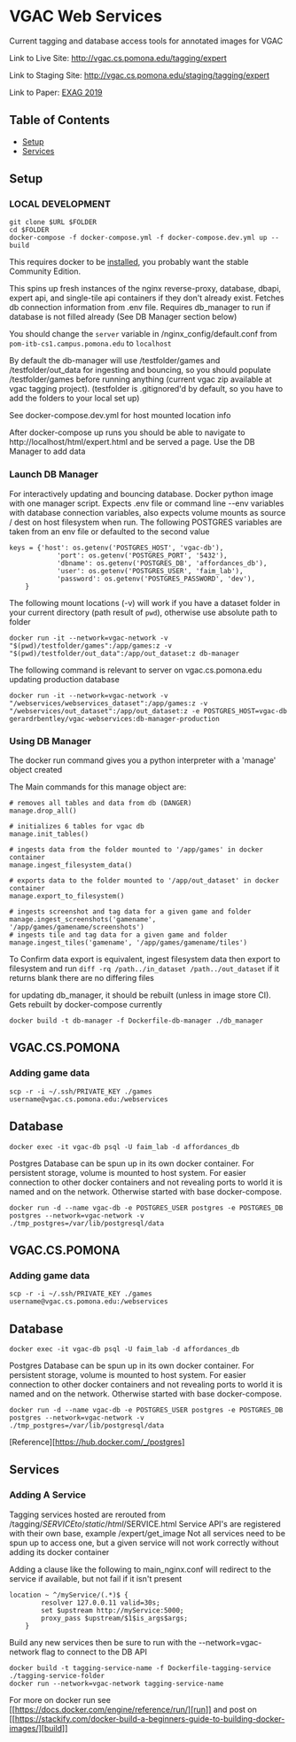 # VGAC Web Services

Current tagging and database access tools for annotated images for VGAC

Link to Live Site: http://vgac.cs.pomona.edu/tagging/expert

Link to Staging Site: http://vgac.cs.pomona.edu/staging/tagging/expert

Link to Paper: [EXAG 2019](http://www.exag.org/papers/EXAG_2019_paper_13.pdf)

## Table of Contents

- [Setup](#setup)
- [Services](#services)

## Setup

### LOCAL DEVELOPMENT

```
git clone $URL $FOLDER
cd $FOLDER
docker-compose -f docker-compose.yml -f docker-compose.dev.yml up --build
```
This requires docker to be [installed](https://docs.docker.com/v17.09/engine/installation/#supported-platforms), you probably want the stable Community Edition.

This spins up fresh instances of the nginx reverse-proxy, database, dbapi, expert api, and single-tile api containers if they don't already exist.
Fetches db connection information from .env file.
Requires db_manager to run if database is not filled already (See DB Manager section below)

You should change the `server` variable in /nginx_config/default.conf from `pom-itb-cs1.campus.pomona.edu` to `localhost`

By default the db-manager will use /testfolder/games and /testfolder/out_data for ingesting and bouncing, so you should populate /testfolder/games before running anything (current vgac zip available at vgac tagging project). 
(testfolder is .gitignored'd by default, so you have to add the folders to your local set up)

See docker-compose.dev.yml for host mounted location info

After docker-compose up runs you should be able to navigate to http://localhost/html/expert.html and be served a page. Use the DB Manager to add data

### Launch DB Manager

For interactively updating and bouncing database. Docker python image with one manager script. Expects .env file or command line --env variables with database connection variables, also expects volume mounts as source / dest on host filesystem when run.
The following POSTGRES variables are taken from an env file or defaulted to the second value
```
keys = {'host': os.getenv('POSTGRES_HOST', 'vgac-db'),
            'port': os.getenv('POSTGRES_PORT', '5432'),
            'dbname': os.getenv('POSTGRES_DB', 'affordances_db'),
            'user': os.getenv('POSTGRES_USER', 'faim_lab'),
            'password': os.getenv('POSTGRES_PASSWORD', 'dev'),
    }
```

The following mount locations (-v) will work if you have a dataset folder in your current directory (path result of `pwd`), otherwise use absolute path to folder
```
docker run -it --network=vgac-network -v "$(pwd)/testfolder/games":/app/games:z -v "$(pwd)/testfolder/out_data":/app/out_dataset:z db-manager
```
The following command is relevant to server on vgac.cs.pomona.edu updating production database
```
docker run -it --network=vgac-network -v "/webservices/webservices_dataset":/app/games:z -v "/webservices/out_dataset":/app/out_dataset:z -e POSTGRES_HOST=vgac-db gerardrbentley/vgac-webservices:db-manager-production
```

### Using DB Manager
The docker run command gives you a python interpreter with a 'manage' object created

The Main commands for this manage object are:
```
# removes all tables and data from db (DANGER)
manage.drop_all()

# initializes 6 tables for vgac db
manage.init_tables()

# ingests data from the folder mounted to '/app/games' in docker container
manage.ingest_filesystem_data()

# exports data to the folder mounted to '/app/out_dataset' in docker container
manage.export_to_filesystem()

# ingests screenshot and tag data for a given game and folder
manage.ingest_screenshots('gamename', '/app/games/gamename/screenshots')
# ingests tile and tag data for a given game and folder
manage.ingest_tiles('gamename', '/app/games/gamename/tiles')
```

To Confirm data export is equivalent, ingest filesystem data then export to filesystem and run `diff -rq /path../in_dataset /path../out_dataset` if it returns blank there are no differing files

for updating db_manager, it should be rebuilt (unless in image store CI). Gets rebuilt by docker-compose currently
```
docker build -t db-manager -f Dockerfile-db-manager ./db_manager
```


## VGAC.CS.POMONA
### Adding game data
```
scp -r -i ~/.ssh/PRIVATE_KEY ./games username@vgac.cs.pomona.edu:/webservices
```

## Database
```
docker exec -it vgac-db psql -U faim_lab -d affordances_db
```

Postgres Database can be spun up in its own docker container. For persistent storage, volume is mounted to host system. For easier connection to other docker containers and not revealing ports to world it is named and on the network. Otherwise started with base docker-compose.

```
docker run -d --name vgac-db -e POSTGRES_USER postgres -e POSTGRES_DB postgres --network=vgac-network -v ./tmp_postgres=/var/lib/postgresql/data
```

## VGAC.CS.POMONA
### Adding game data
```
scp -r -i ~/.ssh/PRIVATE_KEY ./games username@vgac.cs.pomona.edu:/webservices
```

## Database
```
docker exec -it vgac-db psql -U faim_lab -d affordances_db
```

Postgres Database can be spun up in its own docker container. For persistent storage, volume is mounted to host system. For easier connection to other docker containers and not revealing ports to world it is named and on the network. Otherwise started with base docker-compose.

```
docker run -d --name vgac-db -e POSTGRES_USER postgres -e POSTGRES_DB postgres --network=vgac-network -v ./tmp_postgres=/var/lib/postgresql/data
```

[Reference][https://hub.docker.com/_/postgres]

## Services

### Adding A Service
Tagging services hosted are rerouted from /tagging/$SERVICE to /static/html/$SERVICE.html
Service API's are registered with their own base, example /expert/get_image
Not all services need to be spun up to access one, but a given service will not work correctly without adding its docker container

Adding a clause like the following to main_nginx.conf will redirect to the service if available, but not fail if it isn't present
```
location ~ ^/myService/(.*)$ {
        resolver 127.0.0.11 valid=30s;
        set $upstream http://myService:5000;
        proxy_pass $upstream/$1$is_args$args;
    }
```

Build any new services then be sure to run with the --network=vgac-network flag to connect to the DB API
```
docker build -t tagging-service-name -f Dockerfile-tagging-service ./tagging-service-folder
docker run --network=vgac-network tagging-service-name
```
For more on docker run see [[https://docs.docker.com/engine/reference/run/][run]] and post on [[https://stackify.com/docker-build-a-beginners-guide-to-building-docker-images/][build]] 
